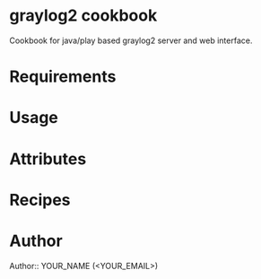 # graylog2 cookbook

Cookbook for java/play based graylog2 server and web interface.

# Requirements

# Usage

# Attributes

# Recipes

# Author

Author:: YOUR_NAME (<YOUR_EMAIL>)
